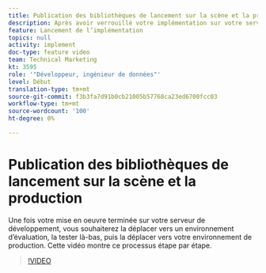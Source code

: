 ```yaml
---
title: Publication des bibliothèques de lancement sur la scène et la production
description: Après avoir verrouillé votre implémentation sur votre serveur de développement, vous souhaiterez la déplacer vers un environnement d’évaluation, la tester là-bas, puis la déplacer vers votre environnement de production. Cette vidéo montre ce processus étape par étape.
feature: Lancement de l’implémentation
topics: null
activity: implement
doc-type: feature video
team: Technical Marketing
kt: 3595
role: '"Développeur, ingénieur de données"'
level: Début
translation-type: tm+mt
source-git-commit: f3b3fa7d91b0cb21005b57768ca23ed6700fcc03
workflow-type: tm+mt
source-wordcount: '100'
ht-degree: 0%

---
```



# Publication des bibliothèques de lancement sur la scène et la production

Une fois votre mise en oeuvre terminée sur votre serveur de développement, vous souhaiterez la déplacer vers un environnement d’évaluation, la tester là-bas, puis la déplacer vers votre environnement de production. Cette vidéo montre ce processus étape par étape.

>[!VIDEO](https://video.tv.adobe.com/v/28777/?quality=12)
